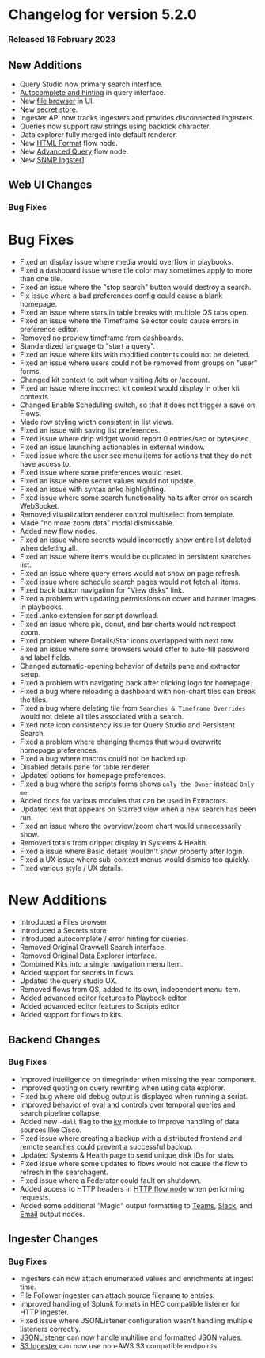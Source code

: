 # Changelog for version 5.2.0

### Released 16 February 2023

## New Additions

* Query Studio now primary search interface.
* [Autocomplete and hinting](/gui/queries/queries.html#query-studio-page) in query interface.
* New [file browser](/gui/files/files.html#user-files) in UI.
* New [secret store](/gui/secrets/secrets.html#secrets).
* Ingester API now tracks ingesters and provides disconnected ingesters.
* Queries now support raw strings using backtick character.
* Data explorer fully merged into default renderer.
* New [HTML Format](/flows/nodes/htmlformat.html) flow node.
* New [Advanced Query](/flows/nodes/runqueryadvanced.html) flow node.
* New [SNMP Ingster](/ingesters/snmp)]

## Web UI Changes

### Bug Fixes

# Bug Fixes

* Fixed an display issue where media would overflow in playbooks.
* Fixed a dashboard issue where tile color may sometimes apply to more than one tile.
* Fixed an issue where the "stop search" button would destroy a search.
* Fix issue where a bad preferences config could cause a blank homepage.
* Fixed an issue where stars in table breaks with multiple QS tabs open.
* Fixed an issue where the Timeframe Selector could cause errors in preference editor.
* Removed no preview timeframe from dashboards.
* Standardized language to "start a query".
* Fixed an issue where kits with modified contents could not be deleted.
* Fixed an issue where users could not be removed from groups on "user" forms.
* Changed kit context to exit when visiting /kits or /account.
* Fixed an issue where incorrect kit context would display in other kit contexts.
* Changed Enable Scheduling switch, so that it does not trigger a save on Flows.
* Made row styling width consistent in list views.
* Fixed an issue with saving list preferences.
* Fixed issue where drip widget would report 0 entries/sec or bytes/sec.
* Fixed an issue launching actionables in external window.
* Fixed issue where the user see menu items for actions that they do not have access to.
* Fixed issue where some preferences would reset.
* Fixed an issue where secret values would not update.
* Fixed an issue with syntax anko highlighting.
* Fixed issue where some search functionality halts after error on search WebSocket.
* Removed visualization renderer control multiselect from template.
* Made "no more zoom data" modal dismissable.
* Added new flow nodes.
* Fixed an issue where secrets would incorrectly show entire list deleted when deleting all.
* Fixed an issue where items would be duplicated in persistent searches list.
* Fixed an issue where query errors would not show on page refresh.
* Fixed issue where schedule search pages would not fetch all items.
* Fixed back button navigation for "View disks" link.
* Fixed a problem with updating permissions on cover and banner images in playbooks.
* Fixed .anko extension for script download.
* Fixed an issue where pie, donut, and bar charts would not respect zoom.
* Fixed problem where Details/Star icons overlapped with next row.
* Fixed an issue where some browsers would offer to auto-fill password and label fields.
* Changed automatic-opening behavior of details pane and extractor setup.
* Fixed a problem with navigating back after clicking logo for homepage.
* Fixed a bug where reloading a dashboard with non-chart tiles can break the tiles.
* Fixed a bug where deleting tile from `Searches & Timeframe Overrides` would not delete all tiles associated with a search.
* Fixed note icon consistency issue for Query Studio and Persistent Search.
* Fixed a problem where changing themes that would overwrite homepage preferences.
* Fixed a bug where macros could not be backed up.
* Disabled details pane for table renderer.
* Updated options for homepage preferences.
* Fixed a bug where the scripts forms shows `only the Owner` instead `Only me`.
* Added docs for various modules that can be used in Extractors.
* Updated text that appears on Starred view when a new search has been run.
* Fixed an issue where the overview/zoom chart would unnecessarily show.
* Removed totals from dripper display in Systems & Health.
* Fixed a issue where Basic details wouldn't show property after login.
* Fixed a UX issue where sub-context menus would dismiss too quickly.
* Fixed various style / UX details.

# New Additions

* Introduced a Files browser
* Introduced a Secrets store
* Introduced autocomplete / error hinting for queries.
* Removed Original Gravwell Search interface.
* Removed Original Data Explorer interface.
* Combined Kits into a single navigation menu item.
* Added support for secrets in flows.
* Updated the query studio UX.
* Removed flows from QS, added to its own, independent menu item.
* Added advanced editor features to Playbook editor
* Added advanced editor features to Scripts editor
* Added support for flows to kits.


## Backend Changes

### Bug Fixes

* Improved intelligence on timegrinder when missing the year component.
* Improved quoting on query rewriting when using data explorer.
* Fixed bug where old debug output is displayed when running a script.
* Improved behavior of [eval](/search/eval/eval.html) and controls over temporal queries and search pipeline collapse.
* Added new `-dall` flag to the [kv](/search/kv/kv.html) module to improve handling of data sources like Cisco.
* Fixed issue where creating a backup with a distributed frontend and remote searches could prevent a successful backup.
* Updated Systems & Health page to send unique disk IDs for stats.
* Fixed issue where some updates to flows would not cause the flow to refresh in the searchagent.
* Fixed issue where a Federator could fault on shutdown.
* Added access to HTTP headers in [HTTP flow node](/flows/nodes/http.html) when performing requests.
* Added some additional "Magic" output formatting to [Teams](/flows/nodes/teams.html), [Slack](/flows/nodes/slackmessage.html), and [Email](/flows/nodes/email.html) output nodes.

## Ingester Changes

### Bug Fixes

* Ingesters can now attach enumerated values and enrichments at ingest time.
* File Follower ingester can attach source filename to entries.
* Improved handling of Splunk formats in HEC compatible listener for HTTP ingester.
* Fixed issue where JSONListener configuration wasn't handling multiple listeners correctly.
* [JSONListener](/ingesters/simple_relay.html#json-listeners) can now handle multiline and formatted JSON values.
* [S3 Ingester](/ingesters/s3) can now use non-AWS S3 compatible endpoints.
